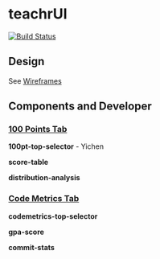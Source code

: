 # teachrUI 
[![Build Status](https://travis-ci.org/Discovery-VSTS/teacherui.svg?branch=master)](https://travis-ci.org/Discovery-VSTS/teacherui)

## Design
See [Wireframes](https://github.com/Discovery-VSTS/teacherui/tree/master/Wireframes)

## Components and Developer

### [100 Points Tab](https://github.com/Discovery-VSTS/teacherui/blob/master/templates/tabs/tab_100_points.html)

**100pt-top-selector** - Yichen

**score-table**

**distribution-analysis**

### [Code Metrics Tab](https://github.com/Discovery-VSTS/teacherui/blob/master/templates/tabs/tab_codemetrics.html)

**codemetrics-top-selector**

**gpa-score**

**commit-stats**